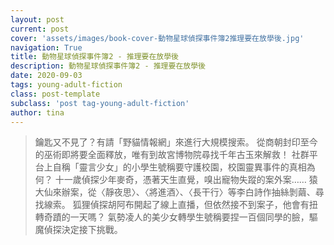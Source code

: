 ```yaml
---
layout: post
current: post
cover: 'assets/images/book-cover-動物星球偵探事件簿2推理要在放學後.jpg'
navigation: True
title: 動物星球偵探事件簿2 - 推理要在放學後
description: 動物星球偵探事件簿2 - 推理要在放學後
date: 2020-09-03
tags: young-adult-fiction
class: post-template
subclass: 'post tag-young-adult-fiction'
author: tina
---
```


> 鑰匙又不見了？有請「野貓情報網」來進行大規模搜索。
> 從商朝封印至今的巫術即將要全面釋放，唯有到故宮博物院尋找千年古玉來解救！
> 社群平台上自稱「靈言少女」的小學生號稱要守護校園，校園靈異事件的真相為何？
> 十一歲偵探少年麥奇，憑著天生直覺，嗅出寵物失蹤的案外案……
> 猿大仙來辦案，從〈靜夜思〉、〈將進酒〉、〈長干行〉等李白詩作抽絲剝繭、尋找線索。
> 狐狸偵探胡阿布開起了線上直播，但依然接不到案子，他會有扭轉奇蹟的一天嗎？
> 氣勢凌人的美少女轉學生號稱要捏一百個同學的臉，驅魔偵探決定接下挑戰。
